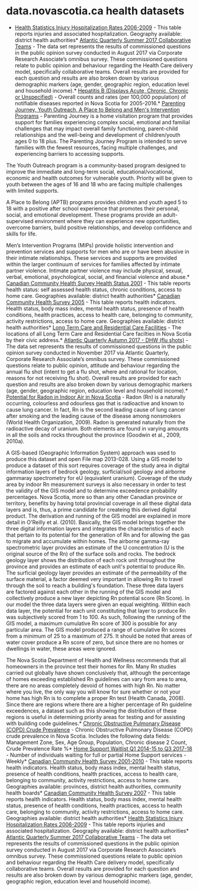 # data.novascotia.ca health datasets
* [Health Statistics Injury Hospitalization Rates 2006-2009](https://data.novascotia.ca/d/g6s5-bwwy) - This table reports injuries and associated hospitalization.  Geography available: district health authorities* [Atlantic Quarterly Summer 2017 Collaborative Teams](https://data.novascotia.ca/d/5ssj-nkgp) - The data set represents the results of commissioned questions in the public opinion survey conducted in August 2017 via Corporate Research Associate’s omnibus survey.  These commissioned questions relate to public opinion and behaviour regarding the Health Care delivery model, specifically collaborative teams.  Overall results are provided for each question and results are also broken down by various demographic markers (age, gender, geographic region, education level and household income).* [Hepatitis B (Displays Acute, Chronic, Chronic or Unspecified)](https://data.novascotia.ca/d/6u8x-836c) - Overall counts and rates (per 100,000 population) of notifiable diseases reported in Nova Scotia for 2005-2016.* [Parenting Journey, Youth Outreach, A Place to Belong and Men's Intervention Programs](https://data.novascotia.ca/d/kapu-he2d) - Parenting Journey is a home visitation program that provides support for families experiencing complex social, emotional and familial challenges that may impact overall family functioning, parent-child relationships and the well-being and development of children/youth ages 0 to 18 plus.  The Parenting Journey Program is intended to serve families with the fewest resources, facing multiple challenges, and experiencing barriers to accessing supports.

The Youth Outreach program is a community-based program designed to improve the immediate and long-term social, educational/vocational, economic and health outcomes for vulnerable youth.  Priority will be given to youth between the ages of 16 and 18 who are facing multiple challenges with limited supports.

A Place to Belong (APTB) programs provides children and youth aged 5 to 18 with a positive after school experience that promotes their personal, social, and emotional development. These programs provide an adult-supervised environment where they can experience new opportunities, overcome barriers, build positive relationships, and develop confidence and skills for life.

Men’s Intervention Programs (MIPs) provide holistic intervention and prevention services and supports for men who are or have been abusive in their intimate relationships.  These services and supports are provided within the larger continuum of services for families affected by intimate partner violence.  Intimate partner violence may include physical, sexual, verbal, emotional, psychological, social, and financial violence and abuse.* [Canadian Community Health Survey Health Status 2001](https://data.novascotia.ca/d/rc3q-et9i) - This table reports health status: self assessed health status, chronic conditions, access to home care.  Geographies available: district health authorities* [Canadian Community Health Survey 2005](https://data.novascotia.ca/d/5tws-niqq) - This table reports health indicators.  Health status, body mass index, mental health status, presence of health conditions, health practices, access to health care, belonging to community, activity restrictions, access to home care.  Geographies available: district health authorities* [Long Term Care and Residential Care Facilities](https://data.novascotia.ca/d/s7ui-kx6d) - The locations of all Long Term Care and Residential Care facilties in Nova Scotia by their civic address.* [Atlantic Quarterly Autumn 2017 - DHW (flu shots)](https://data.novascotia.ca/d/dcj6-kjxr) - The data set represents the results of commissioned questions in the public opinion survey conducted in November 2017 via Atlantic Quarterly, Corporate Research Associate’s omnibus survey. These commissioned questions relate to public opinion, attitude and behaviour regarding the annual flu shot (intent to get a flu shot, where and rational for location, reasons for not receiving flu shot).  Overall results are provided for each question and results are also broken down by various demographic markers (age, gender, geographic region, education level and household income).* [Potential for Radon in Indoor Air in Nova Scotia](https://data.novascotia.ca/d/tk49-rtq2) - Radon (Rn) is a naturally occurring, colourless and odourless gas that is radioactive and known to cause lung cancer. In fact, Rn is the second leading cause of lung cancer after smoking and the leading cause of the disease among nonsmokers (World Health Organization, 2009). Radon is generated naturally from the radioactive decay of uranium. Both elements are found in varying amounts in all the soils and rocks throughout the province (Goodwin et al., 2009, 2010a).

A GIS-based (Geographic Information System) approach was used to produce this dataset and open File map 2013-028. Using a GIS model to produce a dataset of this sort requires coverage of the study area in digital information layers of bedrock geology, surficial/soil geology and airborne gammaray spectrometry for eU (equivalent uranium). Coverage of the study area by indoor Rn measurement surveys is also necessary in order to test the validity of the GIS model and to determine exceedence probability percentages. Nova Scotia, more so than any other Canadian province or territory, benefits by having total provincial coverage in all these digital data layers and is, thus, a prime candidate for createing this derived digital product. The derivation and running of the GIS model are explained in more detail in O'Reilly et al. (2010). Basically, the GIS model brings together the three digital information layers and integrates the characteristics of each that pertain to its potential for the generation of Rn and for allowing the gas to migrate and accumulate within homes. The airborne gamma-ray spectrometric layer provides an estimate of the U concentration (U is the original source of the Rn) of the surface soils and rocks. The bedrock geology layer shows the distribution of each rock unit throughout the province and provides an estimate of each unit's potential to produce Rn. The surficial geology layer provides an estimate of the permeability of the surface material, a factor deemed very important in allowing Rn to travel through the soil to reach a building's foundation. These three data layers are factored against each other in the running of the GIS model and collectively produce a new layer depicting Rn potential score (Rn Score).
In our model the three data layers were given an equal weighting. Within each data layer, the potential for each unit constituting that layer to produce Rn was subjectively scored from 1 to 100. As such, following the running of the GIS model, a maximum cumulative Rn score of 300 is possible for any particular area. The GIS model produced a range of cumulative Rn scores from a minimum of 25 to a maximum of 275. It should be noted that areas of water cover produce a Rn score of zero, but since there are no homes or dwellings in water, these areas were ignored.

The Nova Scotia Department of Health and Wellness recommends that all homeowners in the province test their homes for Rn. Many Rn studies carried out globally have shown conclusively that, although the percentage of homes exceeding established Rn guidelines can vary from area to area, there are no areas completely devoid of homes with high Rn. No matter where you live, the only way you will know for sure whether or not your home has high Rn is to complete a proper Rn test (Health Canada, 2008). Since there are regions where there are a higher percentage of Rn guideline exceedences, a dataset such as this showing the distribution of these regions is useful in determining priority areas for testing and for assisting with building code guidelines.* [Chronic Obstructive Pulmonary Disease (COPD) Crude Prevalence](https://data.novascotia.ca/d/ua9e-4pss) - Chronic Obstructive Pulmonary Disease (COPD) crude prevalence in Nova Scotia. Includes the following data fields: Management Zone, Sex, Age Group, Population, Chronic disease 2 Count, Crude Prevalence Rate %* [Home Support Waitlist Q1 2014-15 to Q3 2017-18](https://data.novascotia.ca/d/jwb6-ztxi) - Number of individuals waiting for full or partial Home Support services - Weekly* [Canadian Community Health Survey 2001-2010](https://data.novascotia.ca/d/eytb-9sg2) - This table reports health indicators.  Health status, body mass index, mental health status, presence of health conditions, health practices, access to health care, belonging to community, activity restrictions, access to home care.  Geographies available: provinces, district health authorities, community health boards* [Canadian Community Health Survey 2007](https://data.novascotia.ca/d/trdn-2v6g) - This table reports health indicators.  Health status, body mass index, mental health status, presence of health conditions, health practices, access to health care, belonging to community, activity restrictions, access to home care.  Geographies available: district health authorities* [Health Statistics Injury Hospitalization Rates 2006-2009](https://data.novascotia.ca/d/g6s5-bwwy) - This table reports injuries and associated hospitalization.  Geography available: district health authorities* [Atlantic Quarterly Summer 2017 Collaborative Teams](https://data.novascotia.ca/d/5ssj-nkgp) - The data set represents the results of commissioned questions in the public opinion survey conducted in August 2017 via Corporate Research Associate’s omnibus survey.  These commissioned questions relate to public opinion and behaviour regarding the Health Care delivery model, specifically collaborative teams.  Overall results are provided for each question and results are also broken down by various demographic markers (age, gender, geographic region, education level and household income).